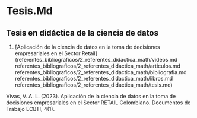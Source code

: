 # Tesis.Md
## Tesis en didáctica de la ciencia de datos

1. [Aplicación de la ciencia de datos en la toma de decisiones empresariales en el Sector Retail](referentes_bibliograficos/2_referentes_didactica_math/videos.md referentes_bibliograficos/2_referentes_didactica_math/articulos.md referentes_bibliograficos/2_referentes_didactica_math/bibliografia.md referentes_bibliograficos/2_referentes_didactica_math/libros.md referentes_bibliograficos/2_referentes_didactica_math/tesis.md)

Vivas, V. A. L. (2023). Aplicación de la ciencia de datos en la toma de decisiones empresariales en el Sector RETAIL Colombiano. Documentos de Trabajo ECBTI, 4(1).